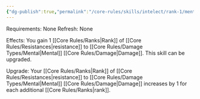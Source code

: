 ```yaml
---
{"dg-publish":true,"permalink":"/core-rules/skills/intelect/rank-1/mental-resistance/"}
---
```


Requirements: None
Refresh: None

Effects:
You gain 1 [[Core Rules/Ranks\|Rank]] of [[Core Rules/Resistances\|resistance]] to [[Core Rules/Damage Types/Mental\|Mental]] [[Core Rules/Damage\|Damage]].
This skill can be upgraded.

Upgrade:
Your [[Core Rules/Ranks\|Rank]] of [[Core Rules/Resistances\|resistance]] to [[Core Rules/Damage Types/Mental\|Mental]] [[Core Rules/Damage\|Damage]] increases by 1 for each additional [[Core Rules/Ranks\|rank]].



